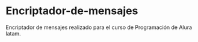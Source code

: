 # Encriptador-de-mensajes
Encriptador de mensajes realizado para el curso de Programación de Alura latam. 
